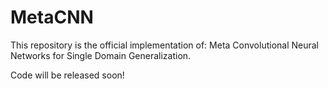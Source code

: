 # MetaCNN
This repository is the official implementation of: Meta Convolutional Neural Networks for Single Domain Generalization.

Code will be released soon!
